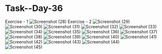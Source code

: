 # Task--Day-36

Exercise - 1
![Screenshot (28)](https://user-images.githubusercontent.com/110884222/216767924-5218484f-4d36-4b88-80ab-63edd0b7c8a5.png)
Exercise - 2
![Screenshot (29)](https://user-images.githubusercontent.com/110884222/216767934-6ad1f145-2f44-49c5-8e4f-fbf3666e64b2.png)
![Screenshot (30)](https://user-images.githubusercontent.com/110884222/216767945-31ce7e9b-14e8-4405-9744-0ed9b402a7d7.png)
![Screenshot (31)](https://user-images.githubusercontent.com/110884222/216767954-682d6c75-3542-419c-93a1-4d051d4a7ef9.png)
![Screenshot (32)](https://user-images.githubusercontent.com/110884222/216767863-0df0bd83-3d9c-40b9-a8b7-4808753da56e.png)
![Screenshot (33)](https://user-images.githubusercontent.com/110884222/216767970-fbad2491-0d49-48e3-9e80-47fae9903d49.png)
![Screenshot (34)](https://user-images.githubusercontent.com/110884222/216767983-a8f58674-e546-4f50-b72d-aa35186c0a45.png)
![Screenshot (35)](https://user-images.githubusercontent.com/110884222/216767988-7a43ff17-3fc0-4c39-9cb5-fbe42539470d.png)
![Screenshot (36)](https://user-images.githubusercontent.com/110884222/216767995-189063f5-e1ef-48ec-baa0-56016d2bf7ee.png)
![Screenshot (37)](https://user-images.githubusercontent.com/110884222/216768000-6bf70f18-f95c-48e1-8d6b-c4e0a052260e.png)
![Screenshot (38)](https://user-images.githubusercontent.com/110884222/216768006-bc5b74b1-b2fb-49bb-b295-0271559c869e.png)
![Screenshot (39)](https://user-images.githubusercontent.com/110884222/216768011-6afd9d3a-f94d-499d-9d66-771282ecdb59.png)
![Screenshot (40)](https://user-images.githubusercontent.com/110884222/216768014-3e37b2eb-78b8-417f-b88a-e31d4fd94a98.png)
![Screenshot (41)](https://user-images.githubusercontent.com/110884222/216768020-2616ef4f-e0b2-479a-912c-73ed86964ba0.png)
![Screenshot (42)](https://user-images.githubusercontent.com/110884222/216768028-79320a63-daae-446a-92e8-56b595bd3244.png)
![Screenshot (43)](https://user-images.githubusercontent.com/110884222/216768032-b86d7370-b87a-4922-9dda-b5bf4e16b769.png)
![Screenshot (44)](https://user-images.githubusercontent.com/110884222/216768040-3fca6deb-e4be-4c06-8c50-508ce0e3c7e5.png)
![Screenshot (45)](https://user-images.githubusercontent.com/110884222/216768047-25325d44-c072-42c5-bd72-eda571a01a3a.png)

